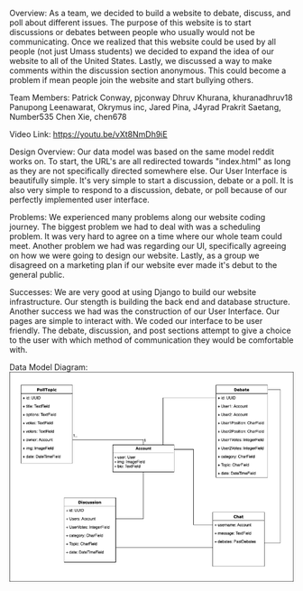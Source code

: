 Overview:
As a team, we decided to build a website to debate, discuss, and poll about different issues. The purpose of this website is to start discussions or debates between people who usually would not be communicating. Once we realized that this website could be used by all people (not just Umass students) we decided to expand the idea of our website to all of the United States. Lastly, we discussed a way to make comments within the discussion section anonymous. This could become a problem if mean people join the website and start bullying others.


Team Members:
Patrick Conway, pjconway
Dhruv Khurana, khuranadhruv18
Panupong Leenawarat, Okrymus inc,
Jared Pina, J4yrad
Prakrit Saetang, Number535
Chen Xie, chen678


Video Link:
https://youtu.be/vXt8NmDh9iE


Design Overview:
Our data model was based on the same model reddit works on. To start, the URL's are all redirected towards "index.html" as long as they are not specifically directed somewhere else. Our User Interface is beautifully simple. It's very simple to start a discussion, debate or a poll. It is also very simple to respond to a discussion, debate, or poll because of our perfectly implemented user interface.


Problems:
We experienced many problems along our website coding journey. The biggest problem we had to deal with was a scheduling problem. It was very hard to agree on a time where our whole team could meet. Another problem we had was regarding our UI, specifically agreeing on how we were going to design our website. Lastly, as a group we disagreed on a marketing plan if our website ever made it's debut to the general public.


Successes:
We are very good at using Django to build our website infrastructure. Our stength is building the back end and database structure. Another success we had was the construction of our User Interface. Our pages are simple to interact with. We coded our interface to be user friendly. The debate, discussion, and post sections attempt to give a choice to the user with which method of communication they would be comfortable with.


Data Model Diagram:
![Data model diagram](imgs/diagram.png)